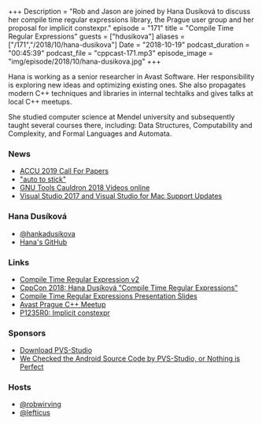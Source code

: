 +++
Description = "Rob and Jason are joined by Hana Dusíková to discuss her compile time regular expressions library, the Prague user group and her proposal for implicit constexpr."
episode = "171"
title = "Compile Time Regular Expressions"
guests = ["hdusikova"]
aliases = ["/171","/2018/10/hana-dusikova"]
Date = "2018-10-19"
podcast_duration = "00:45:39"
podcast_file = "cppcast-171.mp3"
episode_image = "img/episode/2018/10/hana-dusikova.jpg"
+++

Hana is working as a senior researcher in Avast Software. Her responsibility is exploring new ideas and optimizing existing ones. She also propagates modern C++ techniques and libraries in internal techtalks and gives talks at local C++ meetups. 

She studied computer science at Mendel university and subsequently taught several courses there, including: Data Structures, Computability and Complexity, and Formal Languages and Automata.

### News ###

 - [ACCU 2019 Call For Papers](https://cfp.conference.accu.org/)
 - ["auto to stick"](https://www.fluentcpp.com/2018/09/28/auto-stick-changing-style/)
 - [GNU Tools Cauldron 2018 Videos online](https://www.reddit.com/r/cpp/comments/9ldk8a/gnu_tools_cauldron_2018_videos/)
 - [Visual Studio 2017 and Visual Studio for Mac Support Updates](https://blogs.msdn.microsoft.com/visualstudio/2018/10/05/visual-studio-2017-and-visual-studio-for-mac-support-updates/)

### Hana Dusíková ###

 - [@hankadusikova](https://twitter.com/hankadusikova)
 - [Hana's GitHub](https://github.com/hanickadot)

### Links ###

 - [Compile Time Regular Expression v2](https://github.com/hanickadot/compile-time-regular-expressions)
 - [CppCon 2018: Hana Dusíková "Compile Time Regular Expressions"](https://www.youtube.com/watch?v=ekdWbrLXM7I)
 - [Compile Time Regular Expressions Presentation Slides](https://www.hanicka.net/ctre/#/)
 - [Avast Prague C++ Meetup](https://www.meetup.com/avast-prague-cpp/)
 - [P1235R0: Implicit constexpr](http://open-std.org/JTC1/SC22/WG21/docs/papers/2018/p1235r0.pdf)

### Sponsors ###

- [Download PVS-Studio](https://www.viva64.com/en/pvs-studio-download/)
- [We Checked the Android Source Code by PVS-Studio, or Nothing is Perfect](https://www.viva64.com/en/b/0579/)

### Hosts ###

- [@robwirving](https://twitter.com/robwirving)
- [@lefticus](https://twitter.com/lefticus)

